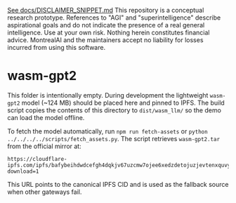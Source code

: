 [See docs/DISCLAIMER_SNIPPET.md](../../../../../docs/DISCLAIMER_SNIPPET.md)
This repository is a conceptual research prototype. References to "AGI" and "superintelligence" describe aspirational goals and do not indicate the presence of a real general intelligence. Use at your own risk. Nothing herein constitutes financial advice. MontrealAI and the maintainers accept no liability for losses incurred from using this software.

# wasm-gpt2

This folder is intentionally empty. During development the lightweight `wasm-gpt2` model (~124 MB) should be placed here and pinned to IPFS. The build script copies the contents of this directory to `dist/wasm_llm/` so the demo can load the model offline.

To fetch the model automatically, run `npm run fetch-assets` or `python ../../../../scripts/fetch_assets.py`.
The script retrieves `wasm-gpt2.tar` from the official mirror at:

```
https://cloudflare-ipfs.com/ipfs/bafybeihdwdcefgh4dqkjv67uzcmw7ojee6xedzdetojuzjevtenxquvyku?download=1
```
This URL points to the canonical IPFS CID and is used as the fallback source when other gateways fail.
